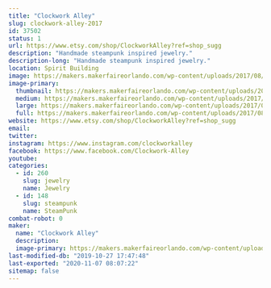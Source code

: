 ```yaml
---
title: "Clockwork Alley"
slug: clockwork-alley-2017
id: 37502
status: 1
url: https://www.etsy.com/shop/ClockworkAlley?ref=shop_sugg
description: "Handmade steampunk inspired jewelry."
description-long: "Handmade steampunk inspired jewelry."
location: Spirit Building
image: https://makers.makerfaireorlando.com/wp-content/uploads/2017/08/DSC07522-1024x768.jpg
image-primary:
  thumbnail: https://makers.makerfaireorlando.com/wp-content/uploads/2017/08/DSC07522-150x150.jpg
  medium: https://makers.makerfaireorlando.com/wp-content/uploads/2017/08/DSC07522-300x225.jpg
  large: https://makers.makerfaireorlando.com/wp-content/uploads/2017/08/DSC07522-1024x768.jpg
  full: https://makers.makerfaireorlando.com/wp-content/uploads/2017/08/DSC07522.jpg
website: https://www.etsy.com/shop/ClockworkAlley?ref=shop_sugg
email: 
twitter: 
instagram: https://www.instagram.com/clockworkalley
facebook: https://www.facebook.com/Clockwork-Alley
youtube: 
categories:
  - id: 260
    slug: jewelry
    name: Jewelry
  - id: 148
    slug: steampunk
    name: SteamPunk
combat-robot: 0
maker:
  name: "Clockwork Alley"
  description:
  image-primary: https://makers.makerfaireorlando.com/wp-content/uploads/2017/08/logo.jpg
last-modified-db: "2019-10-27 17:47:48"
last-exported: "2020-11-07 08:07:22"
sitemap: false
---
```

